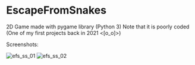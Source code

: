 # EscapeFromSnakes
2D Game made with pygame library (Python 3)
Note that it is poorly coded (One of my first projects back in 2021 <[o_o]>)

Screenshots:

![efs_ss_01](https://github.com/gokmavisianka/EscapeFromSnakes/assets/85447383/427e4917-e7cb-487a-9551-6d11ab17e79f)
![efs_ss_02](https://github.com/gokmavisianka/EscapeFromSnakes/assets/85447383/a2396601-bbb3-474d-aa99-49995d6984dd)
